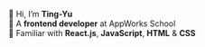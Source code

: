 👋 Hi, I’m **Ting-Yu**
<br/>
🌱 A **frontend developer** at AppWorks School
<br/>
🔧 Familiar with **React.js**, **JavaScript**, **HTML** & **CSS**
